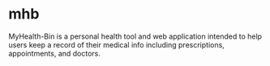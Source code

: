 # mhb
MyHealth-Bin is a personal health tool and web application intended to help users keep a record of their medical info including prescriptions, appointments, and doctors.
